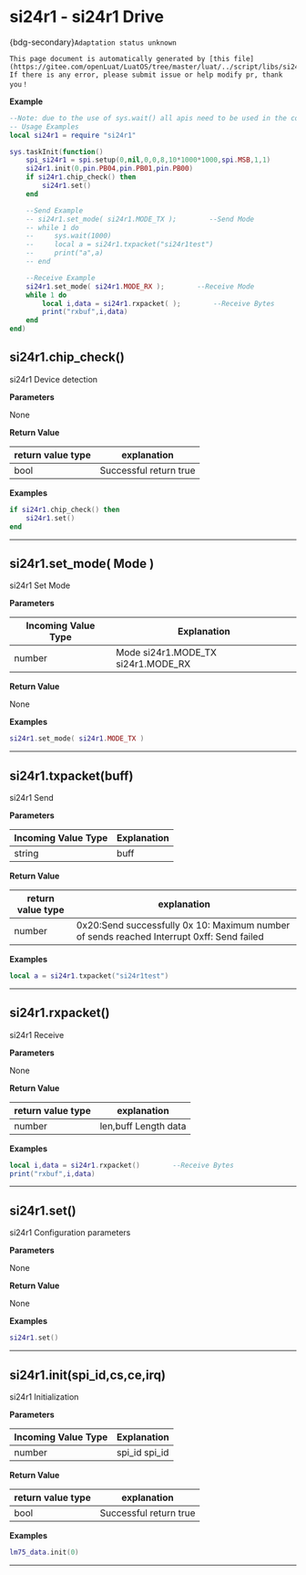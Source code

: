 # si24r1 - si24r1 Drive

{bdg-secondary}`Adaptation status unknown`

```{note}
This page document is automatically generated by [this file](https://gitee.com/openLuat/LuatOS/tree/master/luat/../script/libs/si24r1.lua). If there is any error, please submit issue or help modify pr, thank you！
```


**Example**

```lua
--Note: due to the use of sys.wait() all apis need to be used in the coroutine
-- Usage Examples
local si24r1 = require "si24r1"

sys.taskInit(function()
    spi_si24r1 = spi.setup(0,nil,0,0,8,10*1000*1000,spi.MSB,1,1)
    si24r1.init(0,pin.PB04,pin.PB01,pin.PB00)
    if si24r1.chip_check() then
        si24r1.set()
    end

    --Send Example
    -- si24r1.set_mode( si24r1.MODE_TX );        --Send Mode    
    -- while 1 do
    --     sys.wait(1000)
    --     local a = si24r1.txpacket("si24r1test")
    --     print("a",a)
    -- end

    --Receive Example 
    si24r1.set_mode( si24r1.MODE_RX );        --Receive Mode    
    while 1 do
        local i,data = si24r1.rxpacket( );        --Receive Bytes
        print("rxbuf",i,data)
    end
end)

```

## si24r1.chip_check()



si24r1 Device detection

**Parameters**

None

**Return Value**

|return value type | explanation|
|-|-|
|bool|Successful return true|

**Examples**

```lua
if si24r1.chip_check() then
    si24r1.set()
end

```

---

## si24r1.set_mode( Mode )



si24r1 Set Mode

**Parameters**

|Incoming Value Type | Explanation|
|-|-|
|number|Mode si24r1.MODE_TX si24r1.MODE_RX|

**Return Value**

None

**Examples**

```lua
si24r1.set_mode( si24r1.MODE_TX )

```

---

## si24r1.txpacket(buff)



si24r1 Send

**Parameters**

|Incoming Value Type | Explanation|
|-|-|
|string|buff |

**Return Value**

|return value type | explanation|
|-|-|
|number|0x20:Send successfully 0x 10: Maximum number of sends reached Interrupt 0xff: Send failed|

**Examples**

```lua
local a = si24r1.txpacket("si24r1test")

```

---

## si24r1.rxpacket()



si24r1 Receive

**Parameters**

None

**Return Value**

|return value type | explanation|
|-|-|
|number|len,buff Length data|

**Examples**

```lua
local i,data = si24r1.rxpacket()        --Receive Bytes
print("rxbuf",i,data)

```

---

## si24r1.set()



si24r1 Configuration parameters

**Parameters**

None

**Return Value**

None

**Examples**

```lua
si24r1.set()

```

---

## si24r1.init(spi_id,cs,ce,irq)



si24r1 Initialization

**Parameters**

|Incoming Value Type | Explanation|
|-|-|
|number|spi_id spi_id|

**Return Value**

|return value type | explanation|
|-|-|
|bool|Successful return true|

**Examples**

```lua
lm75_data.init(0)

```

---


